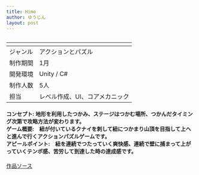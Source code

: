 ```yaml
---
title: Himo
author: ゆうじん
layout: post
---
```


<span class="image featured"><img src="https://yevgeniidimoglo.github.io/Portfolio/assets/images/img/Games/game6s.png" alt="" /></span>

<div class="table-wrapper">
  <table>
    <thead>
      <tr>
        <th> </th>
        <th> </th>
      </tr>
    </thead>
    <tbody>
      <tr>
        <td>ジャンル</td>
        <td>アクションとパズル</td>
      </tr>
      <tr>
        <td>制作期間</td>
        <td>1月</td>
      </tr>
      <tr>
        <td>開発環境</td>
        <td>Unity / C#</td>
      </tr>
      <tr>
        <td>制作人数</td>
        <td>5人</td>
      </tr>
      <tr>
        <td>担当</td>
        <td>レベル作成、UI、コアメカニック</td>
      </tr>
    </tbody>
  </table>
</div>

 <p>
    <h4>
    コンセプト: 地形を利用したつかみ、ステージはつかむ場所、つかんだタイミング次第で攻略方法が変わります。<br>
    ゲーム概要:　紐が付いているクナイを刺して紐につかまり山頂を目指して上へと進んで行くアクションパズルゲームです。<br>
    アピールポイント:　紐を連続でつたっていく爽快感、連続で壁に捕まって上がっていくテンポ感、苦労して到達した時の達成感です。
    </h4>
  </p>

<footer>
    <a href="https://drive.google.com/drive/folders/15ZYSVkTSr5okwm_EEsnJXK1_Iz1iE_5r?usp=drive_link" class="button scrolly">作品ソース</a>
</footer>